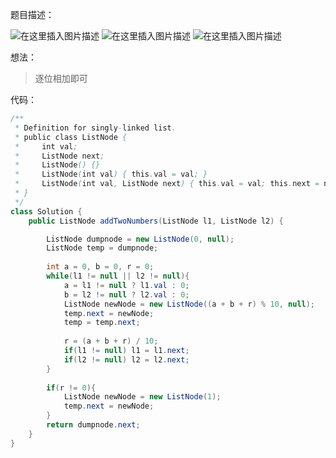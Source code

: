 ﻿题目描述：
 
![在这里插入图片描述](https://img-blog.csdnimg.cn/f7601b6c39f84f9e80785dd0f7c4ac1f.png)
![在这里插入图片描述](https://img-blog.csdnimg.cn/f262279b84934091bbc2388d12bbf6e3.png?x-oss-process=image/watermark,type_d3F5LXplbmhlaQ,shadow_50,text_Q1NETiBAYmlpZW51,size_20,color_FFFFFF,t_70,g_se,x_16)
![在这里插入图片描述](https://img-blog.csdnimg.cn/767169433d2d44ec8a985a49626513b1.png?x-oss-process=image/watermark,type_d3F5LXplbmhlaQ,shadow_50,text_Q1NETiBAYmlpZW51,size_20,color_FFFFFF,t_70,g_se,x_16)

想法：
> 逐位相加即可

代码：
```java
/**
 * Definition for singly-linked list.
 * public class ListNode {
 *     int val;
 *     ListNode next;
 *     ListNode() {}
 *     ListNode(int val) { this.val = val; }
 *     ListNode(int val, ListNode next) { this.val = val; this.next = next; }
 * }
 */
class Solution {
    public ListNode addTwoNumbers(ListNode l1, ListNode l2) {

        ListNode dumpnode = new ListNode(0, null);
        ListNode temp = dumpnode;
        
        int a = 0, b = 0, r = 0;
        while(l1 != null || l2 != null){
            a = l1 != null ? l1.val : 0;
            b = l2 != null ? l2.val : 0;
            ListNode newNode = new ListNode((a + b + r) % 10, null);
            temp.next = newNode;
            temp = temp.next;
            
            r = (a + b + r) / 10;
            if(l1 != null) l1 = l1.next;
            if(l2 != null) l2 = l2.next;
        }
        
        if(r != 0){
            ListNode newNode = new ListNode(1);
            temp.next = newNode;
        }
        return dumpnode.next;
    }
}
```
